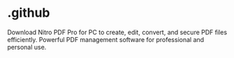 # .github
Download Nitro PDF Pro for PC to create, edit, convert, and secure PDF files efficiently. Powerful PDF management software for professional and personal use.
